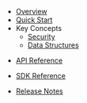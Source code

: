 * [Overview](/content/product_overview)
* [Quick Start](/content/quick_start)
* Key Concepts
	* [Security](/content/concepts/security)
	* [Data Structures](/content/concepts/data_structure)
<!-- api_open -->
* [API Reference](/content/api_reference)
<!-- api_close -->
<!-- sdk_open -->
* [SDK Reference](/content/sdk_reference)
<!-- sdk_close -->
* [Release Notes](/content/release_notes)